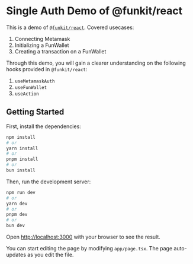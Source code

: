 # Single Auth Demo of @funkit/react 

This is a demo of [`@funkit/react`](https://www.npmjs.com/package/@funkit/react). Covered usecases:
1.  Connecting Metamask 
2.  Initializing a FunWallet
3.  Creating a transaction on a FunWallet

Through this demo, you will gain a clearer understanding on the following hooks provided in `@funkit/react`:
1. `useMetamaskAuth`
2. `useFunWallet`
3. `useAction`

## Getting Started

First, install the dependencies:
```bash
npm install
# or
yarn install
# or
pnpm install
# or
bun install
```

Then, run the development server:

```bash
npm run dev
# or
yarn dev
# or
pnpm dev
# or
bun dev
```

Open [http://localhost:3000](http://localhost:3000) with your browser to see the result.

You can start editing the page by modifying `app/page.tsx`. The page auto-updates as you edit the file.


